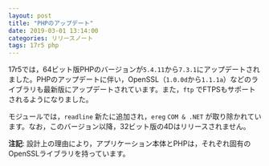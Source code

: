 ```yaml
---
layout: post
title: "PHPのアップデート"
date: 2019-03-01 13:14:00
categories: リリースノート
tags: 17r5 php
---
```


17r5では，64ビット版PHPのバージョンが``5.4.11``から``7.3.1``にアップデートされました。PHPのアップデートに伴い，OpenSSL（``1.0.0d``から``1.1.1a``）などのライブラリも最新版にアップデートされています。また，``ftp`` でFTPSもサポートされるようになりました。

モジュールでは，``readline`` 新たに追加され，``ereg`` ``COM & .NET`` が取り除かれています。なお，このバージョン以降，32ビット版の4Dはリリースされません。

**注記**: 設計上の理由により，アプリケーション本体とPHPは，それぞれ固有のOpenSSLライブラリを持っています。
